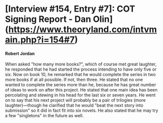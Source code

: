 # [Interview #154, Entry #7]: COT Signing Report - Dan Olin](https://www.theoryland.com/intvmain.php?i=154#7)

#### Robert Jordan

When asked "how many more books?", which of course met great laughter, he responded that he had started the process intending to have only five or six. Now on book 10, he remarked that he would complete the series in two more books if at all possible. If not, then three. He stated that no one wanted to complete the series more than he, because he has great number of ideas to work on after this project. He stated that one main idea has been percolating and stewing in his head for the last six or seven years. He went on to say that his next project will probably be a pair of trilogies (more laughter)—though he clarified that he would "beat the next story into submission" so it did in fact fit into six novels. He also stated that he may try a few "singletons" in the future as well.

